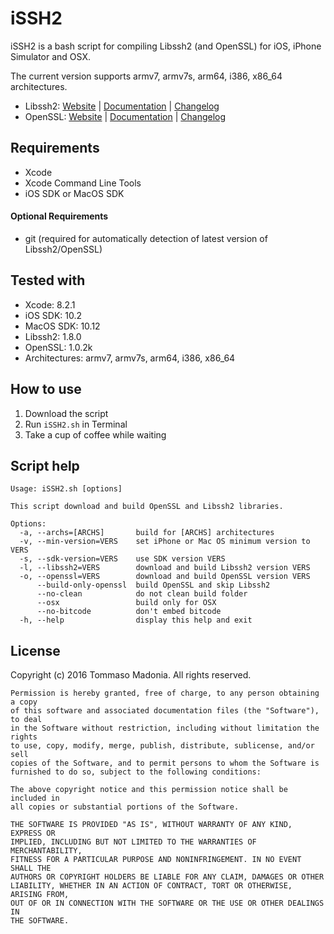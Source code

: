 # iSSH2

iSSH2 is a bash script for compiling Libssh2 (and OpenSSL) for iOS, iPhone Simulator and OSX.

The current version supports armv7, armv7s, arm64, i386, x86_64 architectures.

- Libssh2: [Website](http://www.libssh2.org) | [Documentation](http://www.libssh2.org/docs.html) | [Changelog](http://www.libssh2.org/changes.html)
- OpenSSL: [Website](http://www.openssl.org) | [Documentation](http://www.openssl.org/docs/) | [Changelog](http://www.openssl.org/news/)

## Requirements

- Xcode
- Xcode Command Line Tools
- iOS SDK or MacOS SDK

#### Optional Requirements

- git (required for automatically detection of latest version of Libssh2/OpenSSL)

## Tested with

- Xcode: 8.2.1
- iOS SDK: 10.2
- MacOS SDK: 10.12
- Libssh2: 1.8.0
- OpenSSL: 1.0.2k
- Architectures: armv7, armv7s, arm64, i386, x86_64

## How to use

1. Download the script
2. Run `iSSH2.sh` in Terminal
3. Take a cup of coffee while waiting

## Script help

```
Usage: iSSH2.sh [options]

This script download and build OpenSSL and Libssh2 libraries.

Options:
  -a, --archs=[ARCHS]       build for [ARCHS] architectures
  -v, --min-version=VERS    set iPhone or Mac OS minimum version to VERS
  -s, --sdk-version=VERS    use SDK version VERS
  -l, --libssh2=VERS        download and build Libssh2 version VERS
  -o, --openssl=VERS        download and build OpenSSL version VERS
      --build-only-openssl  build OpenSSL and skip Libssh2
      --no-clean            do not clean build folder
      --osx                 build only for OSX
      --no-bitcode          don't embed bitcode
  -h, --help                display this help and exit
```

## License

Copyright (c) 2016 Tommaso Madonia. All rights reserved.

```
Permission is hereby granted, free of charge, to any person obtaining a copy
of this software and associated documentation files (the "Software"), to deal
in the Software without restriction, including without limitation the rights
to use, copy, modify, merge, publish, distribute, sublicense, and/or sell
copies of the Software, and to permit persons to whom the Software is
furnished to do so, subject to the following conditions:

The above copyright notice and this permission notice shall be included in
all copies or substantial portions of the Software.

THE SOFTWARE IS PROVIDED "AS IS", WITHOUT WARRANTY OF ANY KIND, EXPRESS OR
IMPLIED, INCLUDING BUT NOT LIMITED TO THE WARRANTIES OF MERCHANTABILITY,
FITNESS FOR A PARTICULAR PURPOSE AND NONINFRINGEMENT. IN NO EVENT SHALL THE
AUTHORS OR COPYRIGHT HOLDERS BE LIABLE FOR ANY CLAIM, DAMAGES OR OTHER
LIABILITY, WHETHER IN AN ACTION OF CONTRACT, TORT OR OTHERWISE, ARISING FROM,
OUT OF OR IN CONNECTION WITH THE SOFTWARE OR THE USE OR OTHER DEALINGS IN
THE SOFTWARE.
```
